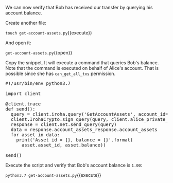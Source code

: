 We can now verify that Bob has received our transfer by querying his account balance.

Create another file:

`touch get-account-assets.py`{{execute}}

And open it:

`get-account-assets.py`{{open}}

Copy the snippet. It will execute a command that queries Bob's balance. Note that the command is executed on behalf of Alice's account. That is possible since she has `can_get_all_txs` permission.

<pre class="file" data-filename="get-account-assets.py" data-target="replace">
#!/usr/bin/env python3.7

import client

@client.trace
def send():
  query = client.iroha.query('GetAccountAssets', account_id='bob@test')
  client.IrohaCrypto.sign_query(query, client.alice_private_key)
  response = client.net.send_query(query)
  data = response.account_assets_response.account_assets
  for asset in data:
    print('Asset id = {}, balance = {}'.format(
      asset.asset_id, asset.balance))

send()
</pre>

Execute the script and verify that Bob's account balance is `1.00`:

`python3.7 get-account-assets.py`{{execute}}
